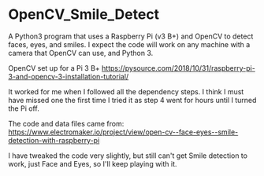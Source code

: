 # OpenCV_Smile_Detect
A Python3 program that uses a Raspberry Pi (v3 B+) and OpenCV to detect faces, eyes, and smiles.
I expect the code will work on any machine with a camera that OpenCV can use, and Python 3.

OpenCV set up for a Pi 3 B+
https://pysource.com/2018/10/31/raspberry-pi-3-and-opencv-3-installation-tutorial/

It worked for me when I followed all the dependency steps. I think I must have missed one the first time I tried it as step 4 went for hours until I turned the Pi off.

The code and data files came from: https://www.electromaker.io/project/view/open-cv--face-eyes--smile-detection-with-raspberry-pi

I have tweaked the code very slightly, but still can't get Smile detection to work, just Face and Eyes, so I'll keep playing with it.
